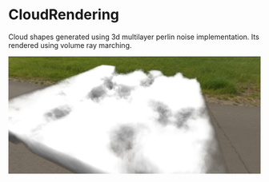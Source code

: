 # CloudRendering

Cloud shapes generated using 3d multilayer perlin noise implementation.
Its rendered using volume ray marching.

![Alt text](https://github.com/Tahir98/CloudRendering/blob/main/Assets/ScreenShots/cloud.png)


